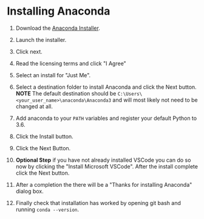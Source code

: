 # Installing Anaconda

1. Download the [Anaconda Installer](https://www.anaconda.com/download/#windows).

2. Launch the installer.

3. Click next.

4. Read the licensing terms and click "I Agree"

5. Select an install for "Just Me".

6. Select a destination folder to install Anaconda and click the Next button. **NOTE** The default destination should be `C:\Users\<your_user_name>\anaconda\Anaconda3` and will most likely not need to be changed at all.

7. Add anaconda to your `PATH` variables and register your default Python to 3.6.

8. Click the Install button.

9. Click the Next Button.

10. **Optional Step** if you have not already installed VSCode you can do so now by clicking the "Install Microsoft VSCode". After the install complete click the Next button.

11. After a completion the there will be a "Thanks for installing Anaconda" dialog box.

12. Finally check that installation has worked by opening git bash and running `conda --version`.
